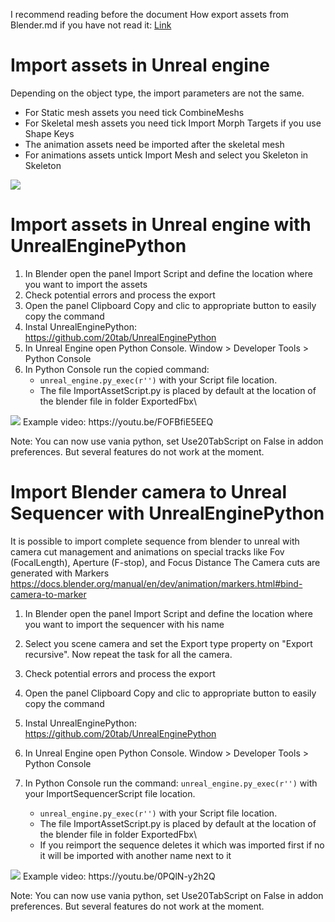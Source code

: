 I recommend reading before the document How export assets from Blender.md if you have not read it: [Link](https://github.com/xavier150/Blender-For-UnrealEngine-Addons/blob/master/Tuto/How%20export%20assets%20from%20Blender.md)

# Import assets in Unreal engine
Depending on the object type, the import parameters are not the same.
- For Static mesh assets you need tick CombineMeshs
- For Skeletal mesh assets you need tick Import Morph Targets if you use Shape Keys
- The animation assets need be imported after the skeletal mesh
- For animations assets untick Import Mesh and select you Skeleton in Skeleton
<img src="https://github.com/xavier150/Blender-For-UnrealEngine-Addons/blob/master/Tuto/ImportAssetDocParametersByType.jpg">


# Import assets in Unreal engine with UnrealEnginePython

1. In Blender open the panel Import Script and define the location where you want to import the assets
2. Check potential errors and process the export
3. Open the panel Clipboard Copy and clic to appropriate button to easily copy the command
4. Instal UnrealEnginePython: https://github.com/20tab/UnrealEnginePython
5. In Unreal Engine open Python Console. Window > Developer Tools > Python Console
6. In Python Console run the copied command: 
	- `unreal_engine.py_exec(r'')` with your Script file location. 
	- The file ImportAssetScript.py is placed by default at the location of the blender file in folder ExportedFbx\
	
<img src="https://github.com/xavier150/Blender-For-UnrealEngine-Addons/blob/master/Tuto/ImportAssetDocImportScript.jpg">
Example video: https://youtu.be/FOFBfiE5EEQ

Note: You can now use vania python, set Use20TabScript on False in addon preferences. But several features do not work at the moment.

# Import Blender camera to Unreal Sequencer with UnrealEnginePython
It is possible to import complete sequence from blender to unreal with camera cut management and animations on special tracks like Fov (FocalLength), Aperture (F-stop), and Focus Distance
The Camera cuts are generated with Markers https://docs.blender.org/manual/en/dev/animation/markers.html#bind-camera-to-marker

1. In Blender open the panel Import Script and define the location where you want to import the sequencer with his name
2. Select you scene camera and set the Export type property on "Export recursive". Now repeat the task for all the camera.
3. Check potential errors and process the export
4. Open the panel Clipboard Copy and clic to appropriate button to easily copy the command

5. Instal UnrealEnginePython: https://github.com/20tab/UnrealEnginePython
6. In Unreal Engine open Python Console. Window > Developer Tools > Python Console
7. In Python Console run the command: `unreal_engine.py_exec(r'')` with your ImportSequencerScript file location. 
	- `unreal_engine.py_exec(r'')` with your Script file location. 
	- The file ImportAssetScript.py is placed by default at the location of the blender file in folder ExportedFbx\
	- If you reimport the sequence deletes it which was imported first if no it will be imported with another name next to it

<img src="https://github.com/xavier150/Blender-For-UnrealEngine-Addons/blob/master/Tuto/ImportAssetDocSequencerScript.jpg">
Example video: https://youtu.be/0PQlN-y2h2Q

Note: You can now use vania python, set Use20TabScript on False in addon preferences. But several features do not work at the moment.
